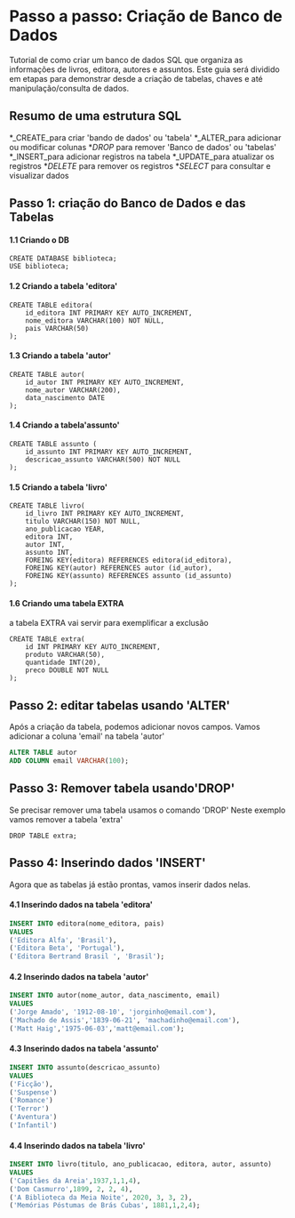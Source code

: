 # Passo a passo: Criação de Banco de Dados
Tutorial de como criar um banco de dados SQL que organiza as informações de livros, editora, autores e assuntos. Este guia será dividido em etapas para demonstrar desde a criação de tabelas, chaves e até manipulação/consulta de dados.
## Resumo de uma estrutura SQL
*_CREATE_para criar 'bando de dados' ou 'tabela'
*_ALTER_para adicionar ou modificar colunas
*_DROP_ para remover 'Banco de dados' ou 'tabelas'
*_INSERT_para  adicionar registros na tabela
*_UPDATE_para atualizar os registros
*_DELETE_ para remover os registros
*_SELECT_ para consultar e visualizar dados

## Passo 1: criação do Banco de Dados e das Tabelas
#### 1.1 Criando o DB

```
CREATE DATABASE biblioteca;
USE biblioteca;
```

#### 1.2 Criando a tabela 'editora'
```
CREATE TABLE editora(
    id_editora INT PRIMARY KEY AUTO_INCREMENT,
    nome_editora VARCHAR(100) NOT NULL,
    pais VARCHAR(50)
);
```

#### 1.3 Criando a tabela 'autor'
```
CREATE TABLE autor(
    id_autor INT PRIMARY KEY AUTO_INCREMENT,
    nome_autor VARCHAR(200),
    data_nascimento DATE
);
```

#### 1.4 Criando a tabela'assunto'
```
CREATE TABLE assunto (
    id_assunto INT PRIMARY KEY AUTO_INCREMENT,
    descricao_assunto VARCHAR(500) NOT NULL
);
```

#### 1.5 Criando a tabela 'livro'
```
CREATE TABLE livro(
    id_livro INT PRIMARY KEY AUTO_INCREMENT,
    titulo VARCHAR(150) NOT NULL,
    ano_publicacao YEAR,
    editora INT,
    autor INT,
    assunto INT,
    FOREING KEY(editora) REFERENCES editora(id_editora),
    FOREING KEY(autor) REFERENCES autor (id_autor),
    FOREING KEY(assunto) REFERENCES assunto (id_assunto)
);

```
#### 1.6 Criando uma tabela EXTRA 
a tabela EXTRA vai servir para exemplificar a exclusão
```
CREATE TABLE extra(
    id INT PRIMARY KEY AUTO_INCREMENT,
    produto VARCHAR(50),
    quantidade INT(20),
    preco DOUBLE NOT NULL
);
```
## Passo 2: editar tabelas usando 'ALTER'
Após a criação da tabela, podemos adicionar novos campos. Vamos adicionar a coluna 'email' na tabela 'autor'

```SQL
ALTER TABLE autor
ADD COLUMN email VARCHAR(100);
```

## Passo 3: Remover tabela usando'DROP'
Se precisar remover uma tabela usamos o comando 'DROP'
Neste exemplo vamos remover a tabela 'extra' 

```
DROP TABLE extra;
```

## Passo 4: Inserindo dados 'INSERT'
Agora que as tabelas já estão prontas, vamos inserir dados nelas.

#### 4.1 Inserindo dados na tabela 'editora'
```SQL
INSERT INTO editora(nome_editora, pais)
VALUES 
('Editora Alfa', 'Brasil'),
('Editora Beta', 'Portugal'),
('Editora Bertrand Brasil ', 'Brasil');

```
#### 4.2 Inserindo dados na tabela 'autor'
```SQL
INSERT INTO autor(nome_autor, data_nascimento, email)
VALUES
('Jorge Amado', '1912-08-10', 'jorginho@email.com'),
('Machado de Assis','1839-06-21', 'machadinho@email.com'),
('Matt Haig','1975-06-03','matt@email.com');
```

#### 4.3 Inserindo dados na tabela 'assunto'
```SQL
INSERT INTO assunto(descricao_assunto)
VALUES
('Ficção'),
('Suspense')
('Romance')
('Terror')
('Aventura')
('Infantil')
```

#### 4.4 Inserindo dados na tabela 'livro'
```SQL
INSERT INTO livro(titulo, ano_publicacao, editora, autor, assunto)
VALUES
('Capitães da Areia',1937,1,1,4),
('Dom Casmurro',1899, 2, 2, 4),
('A Biblioteca da Meia Noite', 2020, 3, 3, 2),
('Memórias Póstumas de Brás Cubas', 1881,1,2,4);
```